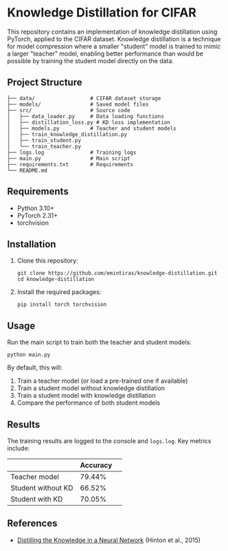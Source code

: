 # Knowledge Distillation for CIFAR

This repository contains an implementation of knowledge distillation using PyTorch, applied to the CIFAR dataset. Knowledge distillation is a technique for model compression where a smaller "student" model is trained to mimic a larger "teacher" model, enabling better performance than would be possible by training the student model directly on the data.

## Project Structure

```
├── data/                  # CIFAR dataset storage
├── models/                # Saved model files
├── src/                   # Source code
│   ├── data_loader.py     # Data loading functions
│   ├── distillation_loss.py # KD loss implementation
│   ├── models.py          # Teacher and student models
│   ├── train_knowledge_distillation.py
│   ├── train_student.py
│   └── train_teacher.py
├── logs.log               # Training logs
├── main.py                # Main script
├── requirements.txt       # Requirements
└── README.md
```

## Requirements

- Python 3.10+
- PyTorch 2.31+
- torchvision

## Installation

1. Clone this repository:
   ```
   git clone https://github.com/emintiras/knowledge-distillation.git
   cd knowledge-distillation
   ```

2. Install the required packages:
   ```
   pip install torch torchvision
   ```

## Usage

Run the main script to train both the teacher and student models:

 ```
 python main.py
 ```

By default, this will:
1. Train a teacher model (or load a pre-trained one if available)
2. Train a student model without knowledge distillation
3. Train a student model with knowledge distillation
4. Compare the performance of both student models

## Results

The training results are logged to the console and `logs.log`. Key metrics include:

|   |Accuracy|   | 
|---|---|---|
|Teacher model | 79.44% | 
|Student without KD|  66.52% |
|Student with KD   |  70.05% |  

## References

- [Distilling the Knowledge in a Neural Network](https://arxiv.org/abs/1503.02531) (Hinton et al., 2015)
